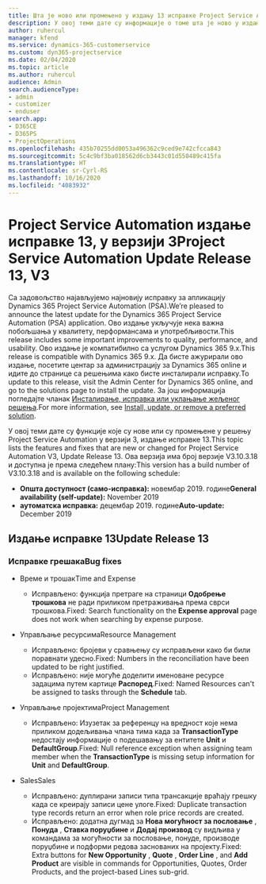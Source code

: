 ```yaml
---
title: Шта је ново или промењено у издању 13 исправке Project Service Automation верзије 3
description: У овој теми дате су информације о томе шта је ново у издању исправке 13 за Project Service Automation у верзији 3.
author: ruhercul
manager: kfend
ms.service: dynamics-365-customerservice
ms.custom: dyn365-projectservice
ms.date: 02/04/2020
ms.topic: article
ms.author: ruhercul
audience: Admin
search.audienceType:
- admin
- customizer
- enduser
search.app:
- D365CE
- D365PS
- ProjectOperations
ms.openlocfilehash: 435b70255dd0053a496362c9ced9e742cfcca843
ms.sourcegitcommit: 5c4c9bf3ba018562d6cb3443c01d550489c415fa
ms.translationtype: HT
ms.contentlocale: sr-Cyrl-RS
ms.lasthandoff: 10/16/2020
ms.locfileid: "4083932"
---
```

# <a name="project-service-automation-update-release-13-v3"></a><span data-ttu-id="b053e-103">Project Service Automation издање исправке 13, у верзији 3</span><span class="sxs-lookup"><span data-stu-id="b053e-103">Project Service Automation Update Release 13, V3</span></span>
<span data-ttu-id="b053e-104">Са задовољство најављујемо најновију исправку за апликацију Dynamics 365 Project Service Automation (PSA).</span><span class="sxs-lookup"><span data-stu-id="b053e-104">We’re pleased to announce the latest update for the Dynamics 365 Project Service Automation (PSA) application.</span></span> <span data-ttu-id="b053e-105">Ово издање укључује нека важна побољшања у квалитету, перформансама и употребљивости.</span><span class="sxs-lookup"><span data-stu-id="b053e-105">This release includes some important improvements to quality, performance, and usability.</span></span> <span data-ttu-id="b053e-106">Ово издање је компатибилно са услугом Dynamics 365 9.x.</span><span class="sxs-lookup"><span data-stu-id="b053e-106">This release is compatible with Dynamics 365 9.x.</span></span> <span data-ttu-id="b053e-107">Да бисте ажурирали ово издање, посетите центар за администрацију за Dynamics 365 online и идите до странице са решењима како бисте инсталирали исправку.</span><span class="sxs-lookup"><span data-stu-id="b053e-107">To update to this release, visit the Admin Center for Dynamics 365 online, and go to the solutions page to install the update.</span></span> <span data-ttu-id="b053e-108">За још информација погледајте чланак [Инсталирање, исправка или уклањање жељеног решења](https://docs.microsoft.com/power-platform/admin/install-remove-preferred-solution).</span><span class="sxs-lookup"><span data-stu-id="b053e-108">For more information, see [Install, update, or remove a preferred solution](https://docs.microsoft.com/power-platform/admin/install-remove-preferred-solution).</span></span>

<span data-ttu-id="b053e-109">У овој теми дате су функције које су нове или су промењене у решењу Project Service Automation у верзији 3, издање исправке 13.</span><span class="sxs-lookup"><span data-stu-id="b053e-109">This topic lists the features and fixes that are new or changed for Project Service Automation V3, Update Release 13.</span></span> <span data-ttu-id="b053e-110">Ова верзија има број верзије V3.10.3.18 и доступна је према следећем плану:</span><span class="sxs-lookup"><span data-stu-id="b053e-110">This version has a build number of V3.10.3.18 and is available on the following schedule:</span></span>

- <span data-ttu-id="b053e-111">**Општа доступност (само-исправка):** новембар 2019. године</span><span class="sxs-lookup"><span data-stu-id="b053e-111">**General availability (self-update):** November 2019</span></span>
- <span data-ttu-id="b053e-112">**аутоматска исправка:** децембар 2019. године</span><span class="sxs-lookup"><span data-stu-id="b053e-112">**Auto-update:** December 2019</span></span>


## <a name="update-release-13"></a><span data-ttu-id="b053e-113">Издање исправке 13</span><span class="sxs-lookup"><span data-stu-id="b053e-113">Update Release 13</span></span> 

### <a name="bug-fixes"></a><span data-ttu-id="b053e-114">Исправке грешака</span><span class="sxs-lookup"><span data-stu-id="b053e-114">Bug fixes</span></span>

- <span data-ttu-id="b053e-115">Време и трошак</span><span class="sxs-lookup"><span data-stu-id="b053e-115">Time and Expense</span></span>

     - <span data-ttu-id="b053e-116">Исправљено: функција претраге на страници **Одобрење трошкова** не ради приликом претраживања према сврси трошкова.</span><span class="sxs-lookup"><span data-stu-id="b053e-116">Fixed: Search functionality on the **Expense approval** page does not work when searching by expense purpose.</span></span>

- <span data-ttu-id="b053e-117">Управљање ресурсима</span><span class="sxs-lookup"><span data-stu-id="b053e-117">Resource Management</span></span>

     - <span data-ttu-id="b053e-118">Исправљено: бројеви у сравњењу су исправљени како би били поравнати удесно.</span><span class="sxs-lookup"><span data-stu-id="b053e-118">Fixed: Numbers in the reconciliation have been updated to be right justified.</span></span>
     - <span data-ttu-id="b053e-119">Исправљено: није могуће доделити именоване ресурсе задацима путем картице **Распоред**.</span><span class="sxs-lookup"><span data-stu-id="b053e-119">Fixed: Named Resources can't be assigned to tasks through the **Schedule** tab.</span></span>

- <span data-ttu-id="b053e-120">Управљање пројектима</span><span class="sxs-lookup"><span data-stu-id="b053e-120">Project Management</span></span>

     - <span data-ttu-id="b053e-121">Исправљено: Изузетак за референцу на вредност које нема приликом додељивања члана тима када за **TransactionType** недостају информације о подешавању за ентитете **Unit** и **DefaultGroup**.</span><span class="sxs-lookup"><span data-stu-id="b053e-121">Fixed: Null reference exception when assigning team member when the **TransactionType** is missing setup information for **Unit** and **DefaultGroup**.</span></span>

- <span data-ttu-id="b053e-122">Sales</span><span class="sxs-lookup"><span data-stu-id="b053e-122">Sales</span></span>

     - <span data-ttu-id="b053e-123">Исправљено: дуплирани записи типа трансакције враћају грешку када се креирају записи цене улоге.</span><span class="sxs-lookup"><span data-stu-id="b053e-123">Fixed: Duplicate transaction type records return an error when role price records are created.</span></span>
     - <span data-ttu-id="b053e-124">Исправљено: додатна дугмад за **Нова могућност за пословање** , **Понуда** , **Ставка поруџбине** и **Додај производ** су видљива у командама за могућности за пословање, понуде, производе поруџбине и подформи редова заснованих на пројекту.</span><span class="sxs-lookup"><span data-stu-id="b053e-124">Fixed: Extra buttons for **New Opportunity** , **Quote** , **Order Line** , and **Add Product** are visible in commands for Opportunities, Quotes, Order Products, and the project-based Lines sub-grid.</span></span>


